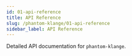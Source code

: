```yaml
---
id: 01-api-reference
title: API Reference
slug: /phantom-klange/01-api-reference
sidebar_label: API Reference
---
```


Detailed API documentation for `phantom-klange`.
